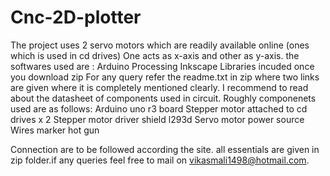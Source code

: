 # Cnc-2D-plotter
The project uses 2 servo motors which are readily available online (ones which is used in cd drives) 
One acts as x-axis and other as y-axis.
the softwares used are :
Arduino
Processing
Inkscape
Libraries incuded once you download zip
For any query refer the readme.txt in zip where two links are given where it is completely mentioned clearly.
I recommend to read about the datasheet of components used in circuit.
Roughly componenets used are as follows:
Arduino uno r3 board
Stepper motor attached to cd drives   x 2
Stepper motor driver shield l293d
Servo motor 
power source
Wires
marker 
hot gun

Connection are to be followed according the site.
all essentials are given in zip folder.if any queries feel free to mail on vikasmali1498@hotmail.com.



